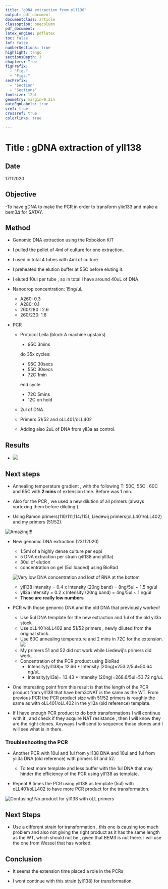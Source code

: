 ```yaml
---
title: "gDNA extraction from yll138"
output: pdf_document
documentclass: article
classoption: onecolumn
pdf_document:
latex_engine: pdflatex
toc: false
lof: false
numberSections: true
highlight: tango
sectionsDepth: 3
chapters: True
figPrefix:
  - "Fig."
  - "Figs."
secPrefix:
  - "Section"
  - "Sections"
fontsize: 12pt
geometry: margin=0.2in
autoEqnLabels: true
cref: true
crossref: true
colorlinks: true

---
```


# Title : gDNA extraction of yll138

## Date
17112020

## Objective

-To have gDNA to make the PCR in order to transform ylic133 and make a bem3$\Delta$ for SATAY.

## Method

- Genomic DNA extraction using the Roboklon KIT

- I pulled the pellet of 4ml of culture for one extraction. 
- I used in total 4 tubes with 4ml of culture
- I preheated the elution buffer at 55C before eluting it. 
- I eluted 10ul per tube , so in total I have around 40uL of DNA.
- Nanodrop concentration: 15ng/uL 
  - A260: 0.3
  - A280: 0.1
  - 260/280 : 2.6
  - 260/230: 1.6

- PCR 
  - Protocol Leila (block A machine upstairs)
    - 95C 3mins

    do 35x cycles:
    - 95C  30secs
    - 55C 30secs
    - 72C 1min

    end cycle
    - 72C 5mins
    - 12C on hold 

  - 2ul of DNA
  - Primers 51/52 and oLL401/oLL402
  - Adding also 2uL of DNA from yll3a as control. 

## Results

- ![](../images/18112020-FAILED-PCR.png)

## Next steps

- Annealing temperature gradient , with the following T: 50C, 55C , 60C and 65C with **2 mins** of extension time. Before was 1 min. 
- Also for the PCR , we used a new dilution of all primers (always vortexing them before diluting.)

- Using Ramon primers(110/111,114/115), Liedewij primers(oLL401/oLL402) and my primers (51/52). 

![Amazing!!!](../images/19112020-Temperature-gradient-different-primers-2mins-extension-SUCCESFUL.png)

- New genomic DNA extraction (23112020)
  - 1.5ml of a highly dense culture per eppi
  - 5 DNA extraction per strain (yll138 and yll3a)
  - 30ul of elution
  - concentration on gel (5ul loaded) using BioRad

  ![Very low DNA concentration and lost of RNA at the bottom](../images/23112020-DNA-extraction-with-3a.png)

  - yll138 intensity = 0.4 x Intensity (20ng band) = 8ng/5ul ~ 1.5 ng/ul 
  - yll3a intensity = 0.2 x Intensity (20ng band) = 4ng/5ul ~ 1 ng/ul 
  - **These are really low numbers**

- PCR with those genomic DNA and the old DNA that previously worked!
  - Use 5ul DNA template for the new extraction and 1ul of the old yll3a stock
  - Use oLL401/oLL402 and 51/52 primers , newly diluted from the original stock.
  - Use 60C annealing temperature and 2 mins in 72C for the extension. 
![](../images/23112020-PCR-succesful-with-oLL-primers.png)
  - My primers 51 and 52 did not work while Liedewij's primers did work. 
  - Concentration of the PCR product using BioRad
    - Intensity(yll138)= 12.66 * Intensity (20ng)=253.2/5ul=50.64 ng/uL
    - Intensity(yll3a)= 13.43 * Intensity (20ng)=268.6/5ul=53.72 ng/uL

- One interesting point from this result is that the length of the PCR product from yll138 that have bem3::NAT is the same as the WT. From previous PCR the PCR product size with 51/52 primers is roughly the same as with oLL401/oLL402 in the yll3a (old reference) template. 

- If I have enough PCR product to do both transformations I will continue with it , and check if they acquire NAT resistance , then I will know they are the right clones. Anyways I will send to sequence those clones and I will see what is in there. 
 
    
### Troubleshooting the PCR 

- Another PCR with 10ul and 1ul from yll138 DNA and 10ul and 1ul from yll3a DNA (old reference) with primers 51 and 52. 
  - To test more template and less buffer with the 1ul DNA that may hinder the efficiency of the PCR using yll138 as template. 

- Repeat 8 times the PCR using yll138 as template (5ul) with oLL401/oLL402 to have more PCR product for the transformation. 

![Confusing! No product for yll138 with oLL primers ](../images/24112020-test-51_52-primers-on-yll138a-and-3a.png)

## Next Steps

- Use a different strain for transformation , this one is causing too much problem and also not giving the right product as it has the same length as the WT, which should not be , given that BEM3 is not there. I will use the one from Wessel that has worked. 

## Conclusion

- It seems the extension time placed a role in the PCRs

- I wont continue with this strain (yll138) for transformation. 